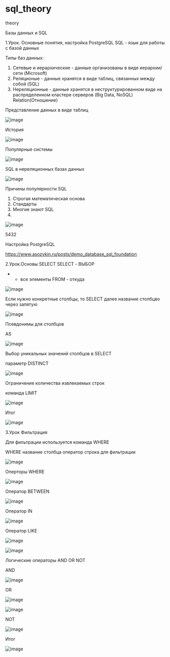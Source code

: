 # sql_theory
theory

Базы данных и SQL

1.Урок. Основные понятия, настройка PostgreSQL
SQL - язык для работы с базой данных

Типы баз данных:  

1. Сетевые и иерархические - данные организованы в виде иерархии/сети (Microsoft)
2. Реляционые - данные хранятся в виде таблиц, связанных между собой (SQL)
3. Нереляционные - данные хранятся в неструктурированном виде на распределенном кластере серверов (Big Data, NoSQL)
Relation(Отношение)

Представление данных в виде таблиц 

![image](https://user-images.githubusercontent.com/84245620/160932282-1b5b3813-4153-4cbf-a808-7237cbd6fd8a.png)

История

![image](https://user-images.githubusercontent.com/84245620/160932457-0d0e52dc-9f4e-4532-8797-7221416b2cce.png)

Популярные системы

![image](https://user-images.githubusercontent.com/84245620/160932691-9175454a-b727-4134-860b-9e30283e518a.png)

SQL в нереляционных базах данных

![image](https://user-images.githubusercontent.com/84245620/160932775-34915367-9bf8-4497-acfe-1287b4e040bc.png)

Причины популярности SQL

1. Строгая математическая основа
2. Стандарты
3. Многие знают SQL
4. 
![image](https://user-images.githubusercontent.com/84245620/160932821-720059e5-0d22-40b4-abde-ae4695fc1a18.png)

5432

Настройка PostgreSQL

https://www.asozykin.ru/posts/demo_database_sql_foundation

2.Урок.Основы SELECT
SELECT - ВЫБОР 
* - все элементы
FROM - откуда

![image](https://user-images.githubusercontent.com/84245620/161017566-a41bdb19-aaab-401b-9717-b143ba6f6fc9.png)

Если нужно конкретные столбцы, то 
SELECT далее название столбцво через запятую

![image](https://user-images.githubusercontent.com/84245620/161017752-a1920e89-a8e6-47e0-9c03-a45fe0843436.png)

Псевдонимы для столбцов

AS

![image](https://user-images.githubusercontent.com/84245620/161018209-b9b5eb8e-0c02-4d89-8542-c49ca1d1f95e.png)

Выбор уникальных значений столбцов в SELECT

параметр DISTINCT

![image](https://user-images.githubusercontent.com/84245620/161018417-f45327d1-a27d-4f6e-b1e3-010e8c3eec17.png)

Ограничение количества извлекаемых строк

команда LIMIT

![image](https://user-images.githubusercontent.com/84245620/161018865-6228dbd8-4958-4b2b-a74e-bfe86bf989e6.png)

Итог

![image](https://user-images.githubusercontent.com/84245620/161022318-8e40a46f-a848-4809-a3a3-993fe516b7d5.png)

3.Урок Фильтрация

Для фильтрации используется команда WHERE

WHERE название столбца оператор строка для фильтрации

![image](https://user-images.githubusercontent.com/84245620/161022591-927a355e-7685-4e93-9b14-68581700c24b.png)

Оперторы WHERE

![image](https://user-images.githubusercontent.com/84245620/161022662-8918f1ff-1c8c-4d4e-8ab6-52aa155c2845.png)

Оператор BETWEEN

![image](https://user-images.githubusercontent.com/84245620/161028004-7efa49c1-5e0b-43f8-8c1a-161f4b889419.png)

Оператор IN

![image](https://user-images.githubusercontent.com/84245620/161028334-710b3155-aaa9-439d-8a55-65bd12ff2d4d.png)

Оператор LIKE

![image](https://user-images.githubusercontent.com/84245620/161028736-81e02be6-0eb5-4577-a99f-619f5a7453af.png)


![image](https://user-images.githubusercontent.com/84245620/161028667-d348bd85-a5aa-4627-8545-949c4afb6a72.png)

Логические операторы AND OR NOT

AND

![image](https://user-images.githubusercontent.com/84245620/161029069-fe2f973e-b732-410c-8aac-8bde66088bfb.png)

OR

![image](https://user-images.githubusercontent.com/84245620/161029360-7bf2167c-b8bf-43c5-b694-e10337278d49.png)

![image](https://user-images.githubusercontent.com/84245620/161029383-8b0e8b71-9c6a-4a4a-9316-9c7aec89343d.png)

NOT 

![image](https://user-images.githubusercontent.com/84245620/161029567-03a8f0d3-e133-4eca-99ef-ffe99416cf92.png)

Итог

![image](https://user-images.githubusercontent.com/84245620/161029619-a327f92c-29b7-4ba7-a781-eebd65bcaf4f.png)




